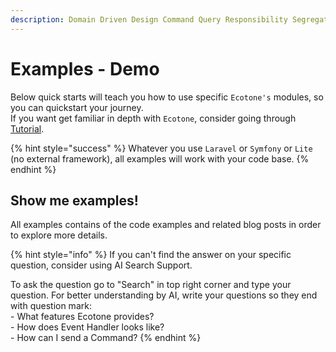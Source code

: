 ```yaml
---
description: Domain Driven Design Command Query Responsibility Segregation PHP
---
```


# Examples - Demo

Below quick starts will teach you how to use specific `Ecotone's` modules, so you can quickstart your journey.\
If you want get familiar in depth with `Ecotone`, consider going through [Tutorial](../tutorial-php-ddd-cqrs-event-sourcing/).

{% hint style="success" %}
Whatever you use `Laravel` or `Symfony` or `Lite` (no external framework), all examples will work with your code base.
{% endhint %}

## Show me examples!

All examples contains of the code examples and related blog posts in order to explore more details.

{% hint style="info" %}
If you can't find the answer on your specific question, consider using AI Search Support.

To ask the question go to "Search" in top right corner and type your question. For better understanding by AI, write your questions so they end with question mark:\
\- What features Ecotone provides?\
\- How does Event Handler looks like?\
\- How can I send a Command?
{% endhint %}
